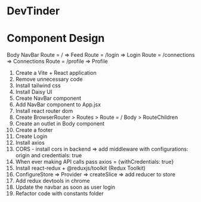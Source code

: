 # DevTinder

# Component Design

Body
NavBar
Route = / => Feed
Route = /login => Login
Route = /connections => Connections
Route = /profile => Profile

1. Create a Vite + React application
2. Remove unnecessary code
3. Install tailwind css
4. Install Daisy UI
5. Create NavBar component
6. Add NavBar component to App.jsx
7. Install react router dom
8. Create BrowserRouter > Routes > Route = / Body > RouteChildren
9. Create an outlet in Body component
10. Create a footer
11. Create Login
12. Install axios
13. CORS - install cors in backend => add middleware with configurations: origin and credentials: true
14. When ever making API calls pass axios = {withCredentials: true}
15. Install react-redux + @reduxjs/toolkit (Redux Toolkit)
16. ConfigureStore => Provider => createSlice => add reducer to store
17. Add redux devtools in chrome
18. Update the navbar as soon as user login
19. Refactor code with constants folder
